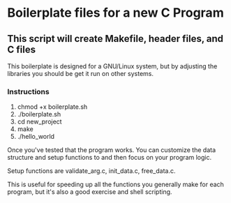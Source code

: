 # Boilerplate files for a new C Program
## This script will create Makefile, header files, and C files
This boilerplate is designed for a GNU/Linux system, but by adjusting the libraries you should be get it run on other systems.

### Instructions 

1. chmod +x boilerplate.sh
2. ./boilerplate.sh
3. cd new_project
4. make
5. ./hello_world <your name>

Once you've tested that the program works. You can customize the data structure and setup functions to and then focus on your program logic. 

Setup functions are validate_arg.c, init_data.c, free_data.c. 

This is useful for speeding up all the functions you generally make for each program, but it's also a good exercise and shell scripting.
